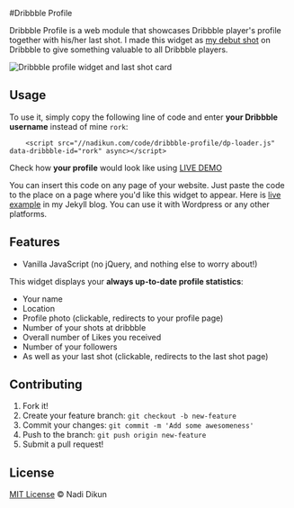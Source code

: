 #Dribbble Profile

Dribbble Profile is a web module that showcases Dribbble player's profile together with his/her last shot.
I made this widget as [my debut shot](https://dribbble.com/shots/1452717-Freebie-Dribbble-Profile-web-module) on Dribbble to give something valuable to all Dribbble players.

![Dribbble profile widget and last shot card](http://nadikun.com/code/dribbble-profile/dribbble-profile.png)

## Usage

To use it, simply copy the following line of code and enter **your Dribbble username** instead of mine `rork`:

```
    <script src="//nadikun.com/code/dribbble-profile/dp-loader.js" data-dribbble-id="rork" async></script>
```

Check how **your profile** would look like using [LIVE DEMO](http://nadikun.com/code/dribbble-profile/)

You can insert this code on any page of your website. 
Just paste the code to the place on a page where you'd like this widget to appear.
Here is [live example](http://nadikun.com/about/) in my Jekyll blog. You can use it with Wordpress or any other platforms.

## Features

- Vanilla JavaScript (no jQuery, and nothing else to worry about!)

This widget displays your **always up-to-date profile statistics**:

- Your name
- Location
- Profile photo (clickable, redirects to your profile page)
- Number of your shots at dribbble
- Overall number of Likes you received
- Number of your followers
- As well as your last shot (clickable, redirects to the last shot page)

## Contributing

1. Fork it!
2. Create your feature branch: `git checkout -b new-feature`
3. Commit your changes: `git commit -m 'Add some awesomeness'`
4. Push to the branch: `git push origin new-feature`
5. Submit a pull request!

## License

[MIT License](http://nadi.mit-license.org/) © Nadi Dikun
